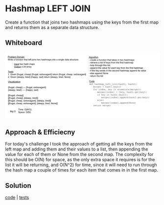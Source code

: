 # Hashmap LEFT JOIN

Create a function that joins two hashmaps using the keys from the first map and returns them as a separate data structure.

## Whiteboard

![whiteboard](./hashtable_left_join.jpg)

## Approach & Efficiecny

For today's challenge I took the approach of getting all the keys from the left map and adding them and their values to a list, then appending the value for each of them or None from the second map. The complexity for this should be O(N) for space, as the only extra space it requires is for the list it will be returning, and O(N^2) for time, since it will need to run through the hash map a couple of times for each item that comes in in the first map.

## Solution

[code](../../code_challenges/hashtable_left_join.py) |
[tests](../../tests/code_challenges/test_hashtable_left_join.py)
